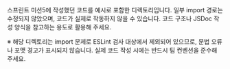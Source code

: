 스프린트 미션5에 작성했던 코드를 예시로 포함한 디렉토리입니다.
일부 import 경로는 수정되지 않았으며, 코드가 실제로 작동하지 않을 수 있습니다.
코드 구조나 JSDoc 작성 양식을 참고하는 용도로 활용해 주세요.

※ 해당 디렉토리는 import 문제로 ESLint 검사 대상에서 제외되어 있으므로, 문법 오류나 포맷 경고가 표시되지 않습니다.
실제 코드 작성 시에는 반드시 팀 컨벤션을 준수해 주세요.